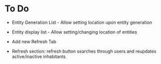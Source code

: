 To Do
=====

- Entity Generation List - Allow setting location upon entity generation
- Entity display list - Allow setting/changing location of entities

- Add new Refresh Tab 
- Refresh section: refresh button searches through users and reupdates active/inactive inhabitants



